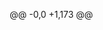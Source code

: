 @@ -0,0 +1,173 @@
<!DOCTYPE html>
<html lang="en">

<head>
    <meta charset="UTF-8">
    <meta name="viewport" content="width=device-width, initial-scale=1.0">
    <link rel="preconnect" href="https://fonts.googleapis.com">
    <link rel="preconnect" href="https://fonts.gstatic.com" crossorigin>
    <link href="https://fonts.googleapis.com/css2?family=Kanit:wght@500;900&display=swap" rel="stylesheet">
    <title>Suzana Zumpel</title>
    <style>
        * {
            margin: 0;
            padding: 0;
            box-sizing: border-box;
        }

        html,
        body {
            height: 100%;
            width: 100%;
        }




        #mainDiv {
            background-color: #ab8f97;
            height: 100%;
            width: 100%;
            display: flex;
            border-radius: 10px;
            justify-content: center;
            align-items: center;
        }

        #nav {
            position: absolute;
            top: 15%;
            left: 260px;
            display: flex;
            justify-content: space-between;    
            align-items: center;
            width: 250px;
            height: 30px;
        }
        #nav>h5{
            color: white;
            letter-spacing: 2px;
            font-size:11px;
            font-family: gilroy;

        }
        #nav>img{
width: 50px;
        }

        #text {
            position: absolute;
            left: 18%;
            top: 35%;
            /* width: 900px;
            height: 300px;
            background-color: black; */
        }

        #text>h1 {
            font-family: 'Kanit', sans-serif;
            font-size: 99px;
            line-height: 75px;
            font-weight: 510;
            letter-spacing: 1px;
            color: #fff;
            text-transform: uppercase;


        }

        #box1 {
            height: 80%;
            width: 20%;
            background-color: #b6a4a9ec;
        }

        #box2 {
            height: 80%;
            width: 50%;
            background-color: #b0999f54;
            background-image: url(https://images.unsplash.com/photo-1604514628550-37477afdf4e3?q=80&w=1527&auto=format&fit=crop&ixlib=rb-4.0.3&ixid=M3wxMjA3fDB8MHxwaG90by1wYWdlfHx8fGVufDB8fHx8fA%3D%3D);
            background-size: cover;
            background-repeat: no-repeat;
            background-position: center;
            /* align-self: center; */
        }

        #overlay {
            background-color: #b3848f4f;
            height: 100%;
            width: 100%;
        }

        #box3 {
            height: 80%;
            width: 7%;
            background-color: #d4bfc4ec;
        }

        #small_Img {
            background-image: url(https://images.unsplash.com/flagged/photo-1628336358297-50dfd92155c8?q=80&w=1587&auto=format&fit=crop&ixlib=rb-4.0.3&ixid=M3wxMjA3fDB8MHxwaG90by1wYWdlfHx8fGVufDB8fHx8fA%3D%3D);
            background-repeat: no-repeat;
            background-size: cover;
            background-position: center;
            position: absolute;
            right: 15%;
            top: 45%;
            transform: translate(0, -50%);
            height: 350px;
            width: 250px;
            border-radius: 10px;
        }


        #rotate_Text {
            position: absolute;
            right: -30%;
            top: 11%;
            transform: rotate(90deg);
            transform-origin: 0% 0%;
        }

        #rotate_Text>h1 {
            font-size: 50px;
            font-family: monospace;
            -webkit-text-stroke-width: 2px;
            -webkit-text-stroke-color: white;
            letter-spacing: 10px;
            font-weight: 900;
            color: transparent;
            text-transform: uppercase;

        }
    </style>
</head>

<body>
    <div id="mainDiv">
        <div id="nav">
            <img src="https://www.chungiyoo.com/img/faces/smile%2001.svg"  alt="">
            <h5>Suzana Zumpel</h5>
        </div>
        <div id="box1"></div>
        <div id="box2">
            <div id="overlay"></div>
        </div>
        <div id="box3"></div>
    </div>

    <div id="text">
        <h1>Nature</h1>
        <h1>Morte</h1>
        <h1>For</h1>
        <h1>Harper's</h1>
    </div>
    <div id="small_Img">
        <div id="overlay"></div>
    </div>
    <div id="rotate_Text">
        <h1>Selection Winter</h1>
    </div>

</body>

</html>
